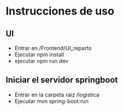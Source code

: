 # Instrucciones de uso

## UI
- Entrar en /Frontend/UI_reparto 
- Ejecutar npm install
- ejecutar npm run dev

## Iniciar el servidor springboot
- Entrar en la carpeta raiz /logistica
- Ejecutar  mvn spring-boot:run

